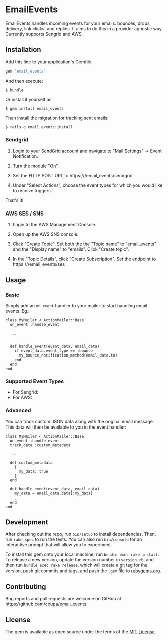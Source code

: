 # EmailEvents

EmailEvents handles incoming events for your emails: bounces, drops, delivery, link clicks, and replies. It aims to do
this in a provider agnostic way.  Currently supports Sengrid and AWS.


## Installation

Add this line to your application's Gemfile:

```ruby
gem 'email_events'
```

And then execute:

    $ bundle

Or install it yourself as:

    $ gem install email_events
    
Then install the migration for tracking sent emails:
    
    $ rails g email_events:install
    
### Sendgrid

1. Login to your SendGrid account and navigate to "Mail Settings" -> Event Notification.

2. Turn the module "On".

3. Set the HTTP POST URL to https://<yourdomain>/email_events/sendgrid

4. Under "Select Actions", choose the event types for which you would like to receive triggers.

That's it!

### AWS SES / SNS    

1. Login to the AWS Management Console.

2. Open up the AWS SNS console.

3. Click "Create Topic".  Set both the the "Topic name" to "email_events" and the "Display name" to "emails". Click "Create topic".

4. In the "Topic Details", click "Create Subscription".  Set the endpoint to https://<yourdomain>/email_events/ses

## Usage

### Basic

Simply add an `on_event` handler to your mailer to start handling email events.  Eg.:

```
class MyMailer < ActionMailer::Base
  on_event :handle_event

  ...
  
  
  def handle_event(event_data, email_data)
    if event_data.event_type == :bounce
      my_bounce_notification_method(email_data.to)
    end     
  end
end
```

### Supported Event Types

- For Sengrid:
- For AWS: 

### Advanced

You can track custom JSON data along with the original email message.  This data will then be available to you in the event
handler:

```
class MyMailer < ActionMailer::Base
  on_event :handle_event
  track_data :custom_metadata

  ...
  
  def custom_metadata
    {
      my_data: true
    }
  end
  
  def handle_event(event_data, email_data)
    my_data = email_data.data[:my_data] 
    ...
  end
end
```


## Development

After checking out the repo, run `bin/setup` to install dependencies. Then, run `rake spec` to run the tests. You can also run `bin/console` for an interactive prompt that will allow you to experiment.

To install this gem onto your local machine, run `bundle exec rake install`. To release a new version, update the version number in `version.rb`, and then run `bundle exec rake release`, which will create a git tag for the version, push git commits and tags, and push the `.gem` file to [rubygems.org](https://rubygems.org).

## Contributing

Bug reports and pull requests are welcome on GitHub at https://github.com/coupa/email_events.


## License

The gem is available as open source under the terms of the [MIT License](http://opensource.org/licenses/MIT).


